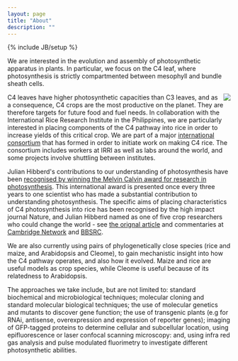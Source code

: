 ```yaml
---
layout: page
title: "About"
description: ""
---
```

{% include JB/setup %}

We are interested in the evolution and assembly of photosynthetic apparatus in plants. In particular, we focus on the C4 leaf, where photosynthesis is strictly compartmented between mesophyll and bundle sheath cells.

<img src="http://www.nature.com/scitable/content/ne0000/ne0000/ne0000/ne0000/13311179/taub_figure2_ksm.jpg" align="right">

C4 leaves have higher photosynthetic capacities than C3 leaves, and as a consequence, C4 crops are the most productive on the planet. They are therefore targets for future food and fuel needs. In collaboration with the International Rice Research Institute in the Philippines, we are particularly interested in placing components of the C4 pathway into rice in order to increase yields of this critical crop. We are part of a major [international consortium](http://c4rice.irri.org/) that has formed in order to initiate work on making C4 rice. The consortium includes workers at IRRI as well as labs around the world, and some projects involve shuttling between institutes.

Julian Hibberd's contributions to our understanding of photosynthesis have been [recognised by winning the Melvin Calvin award for research in photosynthesis](http://www.photosynthesisresearch.org/Default.aspx?pageId=216518). This international award is presented once every three years to one scientist who has made a substantial contribution to understanding photosynthesis. The specific aims of placing characteristics of C4 photosynthesis into rice has been recognised by the high impact journal Nature, and Julian Hibberd named as one of five crop researchers who could change the world - see [the orignal article](http://www.nature.com/news/2008/081203/full/456563a.html) and commentaries at [Cambridge Network](http://www.cambridgenetwork.co.uk/news/article/default.aspx?objid=54472) and [BBSRC](http://www.bbsrc.ac.uk/media/news/2008/081205_plant_scientists_change_world.html).

We are also currently using pairs of phylogenetically close species (rice and maize, and Arabidopsis and Cleome), to gain mechanistic insight into how the C4 pathway operates, and also how it evolved. Maize and rice are useful models as crop species, while Cleome is useful because of its relatedness to Arabidopsis.

The approaches we take include, but are not limited to: standard biochemical and microbiological techniques; molecular cloning and standard molecular biological techniques; the use of molecular genetics and mutants to discover gene function; the use of transgenic plants (e.g for RNAi, antisense, overexpression and expression of reporter genes); imaging of GFP-tagged proteins to determine cellular and subcellular location, using epifluorescence or laser confocal scanning microscopy: and, using infra red gas analysis and pulse modulated fluorimetry to investigate different photosynthetic abilities.